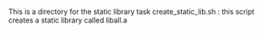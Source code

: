 This is a directory for the static library task
create_static_lib.sh : this script creates a static library called liball.a